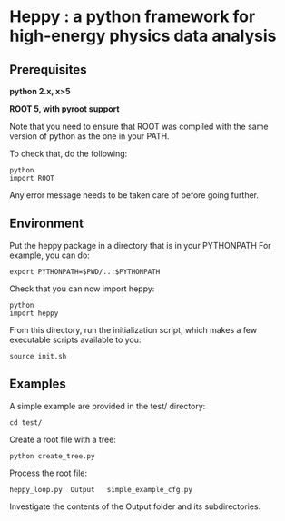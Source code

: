 Heppy : a python framework for high-energy physics data analysis
================================================================

Prerequisites
-------------

**python 2.x, x>5**

**ROOT 5, with pyroot support**

Note that you need to ensure that ROOT was compiled with the same
version of python as the one in your PATH.

To check that, do the following:

    python
    import ROOT

Any error message needs to be taken care of before going further. 

Environment
-----------
Put the heppy package in a directory that is in your PYTHONPATH
For example, you can do:

    export PYTHONPATH=$PWD/..:$PYTHONPATH

Check that you can now import heppy:

    python
    import heppy 

From this directory, run the initialization script, which makes a few
executable scripts available to you:

    source init.sh


Examples
--------

A simple example are provided in the test/ directory:

    cd test/

Create a root file with a tree:

    python create_tree.py
	
Process the root file:

    heppy_loop.py  Output   simple_example_cfg.py

Investigate the contents of the Output folder and its subdirectories. 

